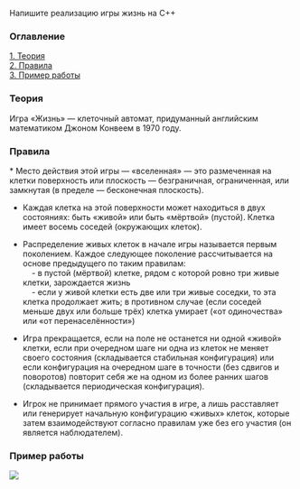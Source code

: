 Напишите реализацию игры жизнь на C++
<h3>Оглавление</h3>
<a href="#one">1. Теория</a><br>
<a href="#two">2. Правила</a><br>
<a href="#three">3. Пример работы</a><br>

<h3 id="one">Теория</h3>
Игра «Жизнь» — клеточный автомат, придуманный английским математиком Джоном Конвеем в 1970 году.

<h3 id="two">Правила</h3>
* Место действия этой игры — «вселенная» — это размеченная на клетки поверхность или плоскость — безграничная, ограниченная, или замкнутая (в пределе — бесконечная плоскость). <br>

* Каждая клетка на этой поверхности может находиться в двух состояниях: быть «живой» или быть «мёртвой» (пустой). Клетка имеет восемь соседей (окружающих клеток). <br>

* Распределение живых клеток в начале игры называется первым поколением. Каждое следующее поколение рассчитывается на основе предыдущего по таким правилам: <br>
&nbsp;&nbsp;&nbsp; - в пустой (мёртвой) клетке, рядом с которой ровно три живые клетки, зарождается жизнь<br>
&nbsp;&nbsp;&nbsp; - если у живой клетки есть две или три живые соседки, то эта клетка продолжает жить; в противном случае (если соседей меньше двух или больше трёх) клетка умирает («от одиночества» или «от перенаселённости»)<br>

* Игра прекращается, если на поле не останется ни одной «живой» клетки, если при очередном шаге ни одна из клеток не меняет своего состояния (складывается стабильная конфигурация) или если конфигурация на очередном шаге в точности (без сдвигов и поворотов) повторит себя же на одном из более ранних шагов (складывается периодическая конфигурация). <br>

* Игрок не принимает прямого участия в игре, а лишь расставляет или генерирует начальную конфигурацию «живых» клеток, которые затем взаимодействуют согласно правилам уже без его участия (он является наблюдателем). <br>

<h3 id="three">Пример работы</h3>
<img src="https://habrastorage.org/files/367/3ea/1de/3673ea1de70f4837a7a352573b8e28d9.gif"/>